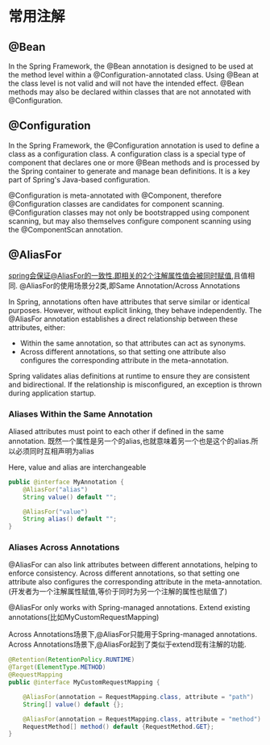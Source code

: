 # 常用注解

## @Bean

In the Spring Framework, the @Bean annotation is designed to be used at the method level within a @Configuration-annotated class. 
Using @Bean at the class level is not valid and will not have the intended effect.
@Bean methods may also be declared within classes that are not annotated with @Configuration.

## @Configuration

In the Spring Framework, the @Configuration annotation is used to define a class as a configuration class. 
A configuration class is a special type of component that declares one or more @Bean methods and is processed by the Spring container to generate and manage bean definitions. 
It is a key part of Spring's Java-based configuration.

@Configuration is meta-annotated with @Component, therefore @Configuration classes are candidates for component scanning.
@Configuration classes may not only be bootstrapped using component scanning, but may also themselves configure component scanning using the @ComponentScan annotation.


## @AliasFor

spring会保证@AliasFor的一致性.即相关的2个注解属性值会被同时赋值,且值相同.
@AliasFor的使用场景分2类,即Same Annotation/Across Annotations

In Spring, annotations often have attributes that serve similar or identical purposes. However, without explicit linking, they behave independently. 
The @AliasFor annotation establishes a direct relationship between these attributes, either:
- Within the same annotation, so that attributes can act as synonyms.
- Across different annotations, so that setting one attribute also configures the corresponding attribute in the meta-annotation.

Spring validates alias definitions at runtime to ensure they are consistent and bidirectional. 
If the relationship is misconfigured, an exception is thrown during application startup.

### Aliases Within the Same Annotation

Aliased attributes must point to each other if defined in the same annotation.
既然一个属性是另一个的alias,也就意味着另一个也是这个的alias.所以必须同时互相声明为alias

Here, value and alias are interchangeable
```java
public @interface MyAnnotation {
    @AliasFor("alias")
    String value() default "";

    @AliasFor("value")
    String alias() default "";
}
```


### Aliases Across Annotations
@AliasFor can also link attributes between different annotations, helping to enforce consistency.
Across different annotations, so that setting one attribute also configures the corresponding attribute in the meta-annotation.(开发者为一个注解属性赋值,等价于同时为另一个注解的属性也赋值了)

@AliasFor only works with Spring-managed annotations.
Extend existing annotations(比如MyCustomRequestMapping)

Across Annotations场景下,@AliasFor只能用于Spring-managed annotations.
Across Annotations场景下,@AliasFor起到了类似于extend现有注解的功能.

```java
@Retention(RetentionPolicy.RUNTIME)
@Target(ElementType.METHOD)
@RequestMapping
public @interface MyCustomRequestMapping {

    @AliasFor(annotation = RequestMapping.class, attribute = "path")
    String[] value() default {};

    @AliasFor(annotation = RequestMapping.class, attribute = "method")
    RequestMethod[] method() default {RequestMethod.GET};
}
```


